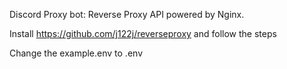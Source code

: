Discord Proxy bot:
Reverse Proxy API powered by Nginx.

Install https://github.com/j122j/reverseproxy and follow the steps

Change the example.env to .env
